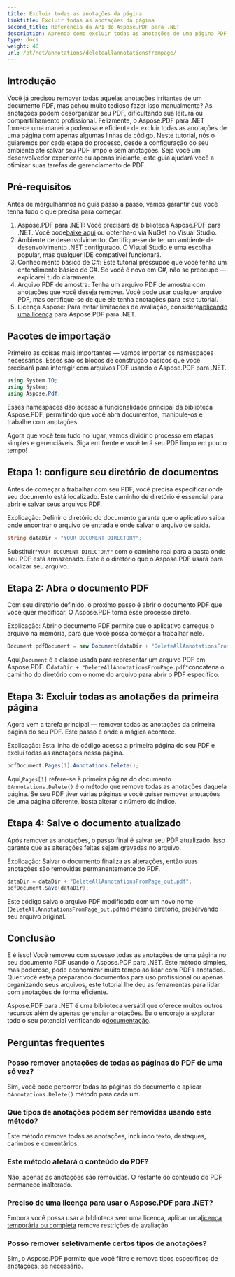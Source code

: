 ```yaml
---
title: Excluir todas as anotações da página
linktitle: Excluir todas as anotações da página
second_title: Referência da API do Aspose.PDF para .NET
description: Aprenda como excluir todas as anotações de uma página PDF usando o Aspose.PDF para .NET. Siga nosso guia passo a passo para limpar seus PDFs de forma eficiente.
type: docs
weight: 40
url: /pt/net/annotations/deleteallannotationsfrompage/
---
```

## Introdução
Você já precisou remover todas aquelas anotações irritantes de um documento PDF, mas achou muito tedioso fazer isso manualmente? As anotações podem desorganizar seu PDF, dificultando sua leitura ou compartilhamento profissional. Felizmente, o Aspose.PDF para .NET fornece uma maneira poderosa e eficiente de excluir todas as anotações de uma página com apenas algumas linhas de código. Neste tutorial, nós o guiaremos por cada etapa do processo, desde a configuração do seu ambiente até salvar seu PDF limpo e sem anotações. Seja você um desenvolvedor experiente ou apenas iniciante, este guia ajudará você a otimizar suas tarefas de gerenciamento de PDF.

## Pré-requisitos

Antes de mergulharmos no guia passo a passo, vamos garantir que você tenha tudo o que precisa para começar:

1.  Aspose.PDF para .NET: Você precisará da biblioteca Aspose.PDF para .NET. Você pode[baixe aqui](https://releases.aspose.com/pdf/net/) ou obtenha-o via NuGet no Visual Studio.
2. Ambiente de desenvolvimento: Certifique-se de ter um ambiente de desenvolvimento .NET configurado. O Visual Studio é uma escolha popular, mas qualquer IDE compatível funcionará.
3. Conhecimento básico de C#: Este tutorial pressupõe que você tenha um entendimento básico de C#. Se você é novo em C#, não se preocupe — explicarei tudo claramente.
4. Arquivo PDF de amostra: Tenha um arquivo PDF de amostra com anotações que você deseja remover. Você pode usar qualquer arquivo PDF, mas certifique-se de que ele tenha anotações para este tutorial.
5.  Licença Aspose: Para evitar limitações de avaliação, considere[aplicando uma licença](https://purchase.aspose.com/temporary-license/) para Aspose.PDF para .NET.

## Pacotes de importação

Primeiro as coisas mais importantes — vamos importar os namespaces necessários. Esses são os blocos de construção básicos que você precisará para interagir com arquivos PDF usando o Aspose.PDF para .NET.

```csharp
using System.IO;
using System;
using Aspose.Pdf;
```

Esses namespaces dão acesso à funcionalidade principal da biblioteca Aspose.PDF, permitindo que você abra documentos, manipule-os e trabalhe com anotações.

Agora que você tem tudo no lugar, vamos dividir o processo em etapas simples e gerenciáveis. Siga em frente e você terá seu PDF limpo em pouco tempo!

## Etapa 1: configure seu diretório de documentos

Antes de começar a trabalhar com seu PDF, você precisa especificar onde seu documento está localizado. Este caminho de diretório é essencial para abrir e salvar seus arquivos PDF.

Explicação: Definir o diretório do documento garante que o aplicativo saiba onde encontrar o arquivo de entrada e onde salvar o arquivo de saída.

```csharp
string dataDir = "YOUR DOCUMENT DIRECTORY";
```

 Substituir`"YOUR DOCUMENT DIRECTORY"` com o caminho real para a pasta onde seu PDF está armazenado. Este é o diretório que o Aspose.PDF usará para localizar seu arquivo.

## Etapa 2: Abra o documento PDF

Com seu diretório definido, o próximo passo é abrir o documento PDF que você quer modificar. O Aspose.PDF torna esse processo direto.

Explicação: Abrir o documento PDF permite que o aplicativo carregue o arquivo na memória, para que você possa começar a trabalhar nele.

```csharp
Document pdfDocument = new Document(dataDir + "DeleteAllAnnotationsFromPage.pdf");
```

 Aqui,`Document` é a classe usada para representar um arquivo PDF em Aspose.PDF. O`dataDir + "DeleteAllAnnotationsFromPage.pdf"`concatena o caminho do diretório com o nome do arquivo para abrir o PDF específico.

## Etapa 3: Excluir todas as anotações da primeira página

Agora vem a tarefa principal — remover todas as anotações da primeira página do seu PDF. Este passo é onde a mágica acontece.

Explicação: Esta linha de código acessa a primeira página do seu PDF e exclui todas as anotações nessa página.

```csharp
pdfDocument.Pages[1].Annotations.Delete();
```

 Aqui,`Pages[1]` refere-se à primeira página do documento e`Annotations.Delete()` é o método que remove todas as anotações daquela página. Se seu PDF tiver várias páginas e você quiser remover anotações de uma página diferente, basta alterar o número do índice.

## Etapa 4: Salve o documento atualizado

Após remover as anotações, o passo final é salvar seu PDF atualizado. Isso garante que as alterações feitas sejam gravadas no arquivo.

Explicação: Salvar o documento finaliza as alterações, então suas anotações são removidas permanentemente do PDF.

```csharp
dataDir = dataDir + "DeleteAllAnnotationsFromPage_out.pdf";
pdfDocument.Save(dataDir);
```

Este código salva o arquivo PDF modificado com um novo nome (`DeleteAllAnnotationsFromPage_out.pdf`no mesmo diretório, preservando seu arquivo original.

## Conclusão

E é isso! Você removeu com sucesso todas as anotações de uma página no seu documento PDF usando o Aspose.PDF para .NET. Este método simples, mas poderoso, pode economizar muito tempo ao lidar com PDFs anotados. Quer você esteja preparando documentos para uso profissional ou apenas organizando seus arquivos, este tutorial lhe deu as ferramentas para lidar com anotações de forma eficiente.

 Aspose.PDF para .NET é uma biblioteca versátil que oferece muitos outros recursos além de apenas gerenciar anotações. Eu o encorajo a explorar todo o seu potencial verificando o[documentação](https://reference.aspose.com/pdf/net/).

## Perguntas frequentes

### Posso remover anotações de todas as páginas do PDF de uma só vez?
 Sim, você pode percorrer todas as páginas do documento e aplicar o`Annotations.Delete()` método para cada um.

### Que tipos de anotações podem ser removidas usando este método?
Este método remove todas as anotações, incluindo texto, destaques, carimbos e comentários.

### Este método afetará o conteúdo do PDF?
Não, apenas as anotações são removidas. O restante do conteúdo do PDF permanece inalterado.

### Preciso de uma licença para usar o Aspose.PDF para .NET?
 Embora você possa usar a biblioteca sem uma licença, aplicar uma[licença temporária ou completa](https://purchase.aspose.com/temporary-license/) remove restrições de avaliação.

### Posso remover seletivamente certos tipos de anotações?
Sim, o Aspose.PDF permite que você filtre e remova tipos específicos de anotações, se necessário.